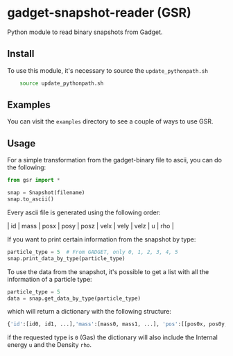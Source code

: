 gadget-snapshot-reader (GSR)
============================

Python module to read binary snapshots from Gadget.

Install
--------

To use this module, it's necessary to source the `update_pythonpath.sh`

```bash
    source update_pythonpath.sh
```

Examples
---------

You can visit the `examples` directory to see a couple of ways to use
GSR.

Usage
------

For a simple transformation from the gadget-binary file
to ascii, you can do the following:

```python
from gsr import *

snap = Snapshot(filename)
snap.to_ascii()
```

Every ascii file is generated using the following order:

| id | mass | posx | posy | posz | velx | vely | velz | u | rho |

If you want to print certain information from the snapshot
by type:

```python
particle_type = 5  # From GADGET, only 0, 1, 2, 3, 4, 5
snap.print_data_by_type(particle_type)
```

To use the data from the snapshot, it's possible to get
a list with all the information of a particle type:

```python
particle_type = 5
data = snap.get_data_by_type(particle_type)
```

which will return a dictionary with the following structure:

```python
{'id':[id0, id1, ...],'mass':[mass0, mass1, ...], 'pos':[[pos0x, pos0y, pos0z], [pos1x, pos1y, pos2z]], 'vel':[[vel0x, vel0y, vel0z], [vel1x, vel1y, vel1z], ...]]
```

if the requested type is `0` (Gas) the dictionary will also include the Internal energy `u` and the Density `rho`.
